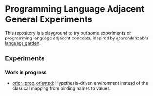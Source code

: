 # Programming Language Adjacent General Experiments

This repository is a playground to try out some experiments on programming language adjacent concepts, inspired by @brendanzab's [language garden](https://github.com/brendanzab/language-garden).

## Experiments

### Work in progress

- [orion_prop_oriented](./orion_prop_oriented/): Hypothesis-driven environment instead of the classical mapping from binding names to values.
